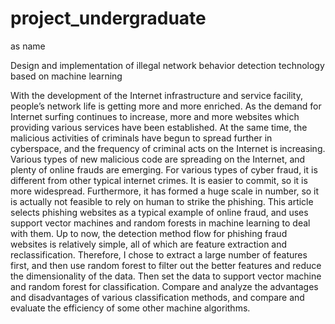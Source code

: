 # project_undergraduate
as name

Design and implementation of illegal network behavior detection technology based on machine learning

With the development of the Internet infrastructure and service facility, people’s network life is getting 
more and more enriched. As the demand for Internet surfing continues to increase, more and more websites 
which providing various services have been established. At the same time, the malicious activities of criminals
have begun to spread further in cyberspace, and the frequency of criminal acts on the Internet is increasing. 
Various types of new malicious code are spreading on the Internet, and plenty of online frauds are emerging. 
For various types of cyber fraud, it is different from other typical internet crimes. It is easier to commit, 
so it is more widespread. Furthermore, it has formed a huge scale in number, so it is actually not feasible to
rely on human to strike the phishing. This article selects phishing websites as a typical example of online 
fraud, and uses support vector machines and random forests in machine learning to deal with them. Up to now,
the detection method flow for phishing fraud websites is relatively simple, all of which are feature extraction
and reclassification. Therefore, I chose to extract a large number of features first, and then use random forest
to filter out the better features and reduce the dimensionality of the data. Then set the data to support vector 
machine and random forest for classification. Compare and analyze the advantages and disadvantages of various
classification methods, and compare and evaluate the efficiency of some other machine algorithms.
